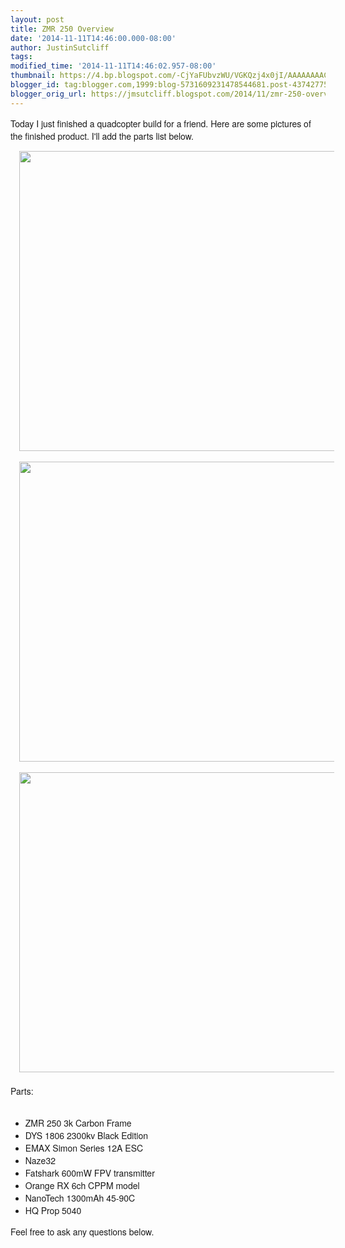 ```yaml
---
layout: post
title: ZMR 250 Overview
date: '2014-11-11T14:46:00.000-08:00'
author: JustinSutcliff
tags:
modified_time: '2014-11-11T14:46:02.957-08:00'
thumbnail: https://4.bp.blogspot.com/-CjYaFUbvzWU/VGKQzj4x0jI/AAAAAAAACL8/JBCCf3vDL3U/s72-c/IMG_4691.JPG
blogger_id: tag:blogger.com,1999:blog-5731609231478544681.post-4374277525303481616
blogger_orig_url: https://jmsutcliff.blogspot.com/2014/11/zmr-250-overview.html
---
```


<span style="font-family: Helvetica Neue, Arial, Helvetica, sans-serif;">Today I just finished a quadcopter build for a friend. Here are some pictures of the finished product. I'll add the parts list below.</span><br /><div class="separator" style="clear: both; text-align: center;"><a href="https://4.bp.blogspot.com/-CjYaFUbvzWU/VGKQzj4x0jI/AAAAAAAACL8/JBCCf3vDL3U/s1600/IMG_4691.JPG" imageanchor="1" style="margin-left: 1em; margin-right: 1em;"><span style="font-family: Helvetica Neue, Arial, Helvetica, sans-serif;"><img border="0" height="480" src="https://4.bp.blogspot.com/-CjYaFUbvzWU/VGKQzj4x0jI/AAAAAAAACL8/JBCCf3vDL3U/s640/IMG_4691.JPG" width="640" /></span></a></div><br /><div class="separator" style="clear: both; text-align: center;"><a href="https://3.bp.blogspot.com/-8x8wio1A72Q/VGKQ0t9QavI/AAAAAAAACMQ/SXRGDhUUzD4/s1600/IMG_4692.JPG" imageanchor="1" style="margin-left: 1em; margin-right: 1em;"><span style="font-family: Helvetica Neue, Arial, Helvetica, sans-serif;"><img border="0" height="480" src="https://3.bp.blogspot.com/-8x8wio1A72Q/VGKQ0t9QavI/AAAAAAAACMQ/SXRGDhUUzD4/s640/IMG_4692.JPG" width="640" /></span></a></div><br /><div class="separator" style="clear: both; text-align: center;"><a href="https://1.bp.blogspot.com/-Ebvq0AfbDqg/VGKQzsbkkzI/AAAAAAAACMA/N_TfpTQKjm8/s1600/IMG_4690.JPG" imageanchor="1" style="margin-left: 1em; margin-right: 1em;"><span style="font-family: Helvetica Neue, Arial, Helvetica, sans-serif;"><img border="0" height="480" src="https://1.bp.blogspot.com/-Ebvq0AfbDqg/VGKQzsbkkzI/AAAAAAAACMA/N_TfpTQKjm8/s640/IMG_4690.JPG" width="640" /></span></a></div><span style="font-family: Helvetica Neue, Arial, Helvetica, sans-serif;"><br /></span><span style="font-family: Helvetica Neue, Arial, Helvetica, sans-serif;">Parts:</span><br /><br /><ul><li><span style="font-family: Helvetica Neue, Arial, Helvetica, sans-serif;">ZMR 250 3k Carbon Frame</span></li><li><span style="font-family: Helvetica Neue, Arial, Helvetica, sans-serif;">DYS 1806 2300kv Black Edition</span></li><li><span style="font-family: Helvetica Neue, Arial, Helvetica, sans-serif;">EMAX Simon Series 12A ESC</span></li><li><span style="font-family: Helvetica Neue, Arial, Helvetica, sans-serif;">Naze32</span></li><li><span style="font-family: Helvetica Neue, Arial, Helvetica, sans-serif;">Fatshark 600mW FPV transmitter</span></li><li><span style="font-family: Helvetica Neue, Arial, Helvetica, sans-serif;">Orange RX 6ch CPPM model</span></li><li><span style="font-family: Helvetica Neue, Arial, Helvetica, sans-serif;">NanoTech 1300mAh 45-90C</span></li><li><span style="font-family: Helvetica Neue, Arial, Helvetica, sans-serif;">HQ Prop 5040</span></li></ul><div><span style="font-family: Helvetica Neue, Arial, Helvetica, sans-serif;">Feel free to ask any questions below.</span></div>